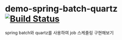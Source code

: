 # demo-spring-batch-quartz [![Build Status](https://travis-ci.org/area1211/deom-spring-batch-quartz.svg?branch=master)](https://travis-ci.org/area1211/deom-spring-batch-quartz)
spring batch와 quartz를 사용하여 job 스케줄링 구현해보기

